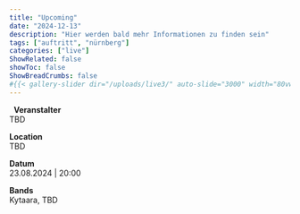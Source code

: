 ```yaml
---
title: "Upcoming"
date: "2024-12-13"
description: "Hier werden bald mehr Informationen zu finden sein"
tags: ["auftritt", "nürnberg"]
categories: ["live"]
ShowRelated: false
showToc: false
ShowBreadCrumbs: false
#{{< gallery-slider dir="/uploads/live3/" auto-slide="3000" width="80vw" height="500px" >}}
---
```


&nbsp;
**Veranstalter**  
TBD

**Location**  
TBD 

**Datum**  
23.08.2024 | 20:00  

**Bands**  
Kytaara, TBD
